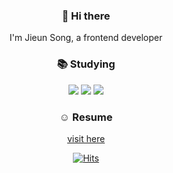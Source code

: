 <div align="center">
  
### 👋 Hi there 
I'm Jieun Song, a frontend developer 

### 📚 Studying
<img src="https://img.shields.io/badge/JavaScript-F7DF1E?style=flat&logo=JavaScript&logoColor=black"> <img src="https://img.shields.io/badge/TypeScript-3178C6?style=flat&logo=TypeScript&logoColor=white"> <img src="https://img.shields.io/badge/react-61DAFB?style=flat&logo=react&logoColor=black">

### ☺️ Resume
[visit here](https://www.notion.so/Jieun-Song-cfcc4f5da7214ac7bd8e9f47be6a19ec)

<!--
**zigsong/zigsong** is a ✨ _special_ ✨ repository because its `README.md` (this file) appears on your GitHub profile.

Here are some ideas to get you started:

- 🔭 I’m currently working on ...
- 🌱 I’m currently learning ...
- 👯 I’m looking to collaborate on ...
- 🤔 I’m looking for help with ...
- 💬 Ask me about ...
- 📫 How to reach me: ...
- 😄 Pronouns: ...
- ⚡ Fun fact: ...
-->
  
[![Hits](https://hits.seeyoufarm.com/api/count/incr/badge.svg?url=https%3A%2F%2Fgithub.com%2Fzigsong%2Fhit-counter&count_bg=%2379C83D&title_bg=%23555555&icon=&icon_color=%23E7E7E7&title=hits&edge_flat=false)](https://hits.seeyoufarm.com)

</div>

